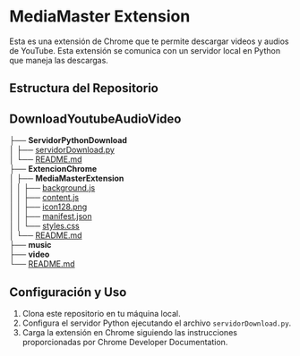 # MediaMaster Extension

Esta es una extensión de Chrome que te permite descargar videos y audios de YouTube. Esta extensión se comunica con un servidor local en Python que maneja las descargas.

## Estructura del Repositorio

## DownloadYoutubeAudioVideo<br>
├── **ServidorPythonDownload**<br>
│   ├── [servidorDownload.py](ServidorPythonDownload/servidorDownload.py)<br>
│   └── [README.md](ServidorPythonDownload/README.md)<br>
├── **ExtencionChrome**<br>
│   ├── **MediaMasterExtension**<br>
│   │   ├── [background.js](ExtencionChrome/MediaMasterExtension/background.js)<br>
│   │   ├── [content.js](ExtencionChrome/MediaMasterExtension/content.js)<br>
│   │   ├── [icon128.png](ExtencionChrome/MediaMasterExtension/icon128.png)<br>
│   │   ├── [manifest.json](ExtencionChrome/MediaMasterExtension/manifest.json)<br>
│   │   └── [styles.css](ExtencionChrome/MediaMasterExtension/styles.css)<br>
│   └── [README.md](ExtencionChrome/README.md)<br>
├──  **music**<br>
├──  **video**<br>
└── [README.md](README.md)<br>


## Configuración y Uso

1. Clona este repositorio en tu máquina local.
2. Configura el servidor Python ejecutando el archivo `servidorDownload.py`.
3. Carga la extensión en Chrome siguiendo las instrucciones proporcionadas por Chrome Developer Documentation.





